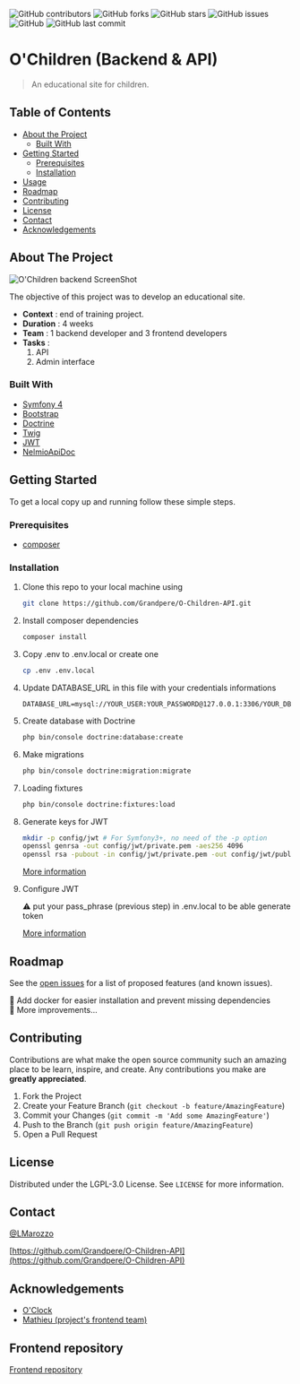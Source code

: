 <!-- PROJECT SHIELDS -->
![GitHub contributors](https://img.shields.io/github/contributors/Grandpere/O-Children-API?color=brightgreen)
![GitHub forks](https://img.shields.io/github/forks/Grandpere/O-Children-API)
![GitHub stars](https://img.shields.io/github/stars/Grandpere/O-Children-API)
![GitHub issues](https://img.shields.io/github/issues-raw/Grandpere/O-Children-API)
![GitHub](https://img.shields.io/github/license/Grandpere/O-Children-API)
![GitHub last commit](https://img.shields.io/github/last-commit/Grandpere/O-Children-API?color=informational)

<!-- PROJECT LOGO -->
<!--
<p align="center">
  <a href="https://github.com/github_username/repo">
    <img src="images/logo.png" alt="Logo" width="80" height="80">
  </a>

  <h3 align="center">YOUR_TITLE</h3>

  <p align="center">
    YOUR_SHORT_DESCRIPTION
    <br />
    <a href="https://github.com/github_username/repo"><strong>Explore the docs »</strong></a>
    <br />
    <br />
    <a href="https://github.com/github_username/repo">View Demo</a>
    ·
    <a href="https://github.com/github_username/repo/issues">Report Bug</a>
    ·
    <a href="https://github.com/github_username/repo/issues">Request Feature</a>
  </p>
</p>
-->


# O'Children (Backend & API)

> An educational site for children.


<!-- TABLE OF CONTENTS -->
## Table of Contents

* [About the Project](#about-the-project)
  * [Built With](#built-with)
* [Getting Started](#getting-started)
  * [Prerequisites](#prerequisites)
  * [Installation](#installation)
* [Usage](#usage)
* [Roadmap](#roadmap)
* [Contributing](#contributing)
* [License](#license)
* [Contact](#contact)
* [Acknowledgements](#acknowledgements)


<!-- ABOUT THE PROJECT -->
## About The Project

![O'Children backend ScreenShot](docs/images/ochildren.gif)

The objective of this project was to develop an educational site.

- **Context** : end of training project. 
- **Duration** : 4 weeks
- **Team** : 1 backend developer and 3 frontend developers 
- **Tasks** : 
  1. API
  2. Admin interface


### Built With

* [Symfony 4](https://symfony.com/)
* [Bootstrap](https://getbootstrap.com/)
* [Doctrine](https://www.doctrine-project.org/)
* [Twig](https://twig.symfony.com/)
* [JWT](https://github.com/lexik/LexikJWTAuthenticationBundle)
* [NelmioApiDoc](https://github.com/nelmio/NelmioApiDocBundle)



<!-- GETTING STARTED -->
## Getting Started

To get a local copy up and running follow these simple steps.

### Prerequisites

* [composer](https://getcomposer.org/download/)

### Installation
 
1. Clone this repo to your local machine using
    ```sh
    git clone https://github.com/Grandpere/O-Children-API.git
    ```
2. Install composer dependencies
    ```sh
    composer install
    ```
3. Copy .env to .env.local or create one
    ```sh
   cp .env .env.local
    ```
4. Update DATABASE_URL in this file with your credentials informations
    ```.dotenv
    DATABASE_URL=mysql://YOUR_USER:YOUR_PASSWORD@127.0.0.1:3306/YOUR_DBNAME`
    ```
5. Create database with Doctrine
    ```sh
   php bin/console doctrine:database:create
    ```
6. Make migrations
    ```sh
   php bin/console doctrine:migration:migrate
    ```
7. Loading fixtures
    ```sh
   php bin/console doctrine:fixtures:load
    ```
8. Generate keys for JWT
    ```sh
   mkdir -p config/jwt # For Symfony3+, no need of the -p option
   openssl genrsa -out config/jwt/private.pem -aes256 4096
   openssl rsa -pubout -in config/jwt/private.pem -out config/jwt/public.pem
    ```
   [More information](https://github.com/lexik/LexikJWTAuthenticationBundle/blob/master/Resources/doc/index.md#installation)
9. Configure JWT 

    :warning: put your pass_phrase (previous step) in .env.local to be able generate token
    
    [More information](https://github.com/lexik/LexikJWTAuthenticationBundle/blob/master/Resources/doc/index.md#configuration)
   
   
<!-- USAGE EXAMPLES -->
<!--
## Usage

Use this space to show useful examples of how a project can be used. Additional screenshots, code examples and demos work well in this space. You may also link to more resources.

_For more examples, please refer to the [Documentation](https://example.com)_
-->


<!-- ROADMAP -->
## Roadmap

See the [open issues](https://github.com/Grandpere/O-Children-API/issues) for a list of proposed features (and known issues).

:construction_worker: Add docker for easier installation and prevent missing dependencies \
:construction_worker: More improvements...

<!-- CONTRIBUTING -->
## Contributing

Contributions are what make the open source community such an amazing place to be learn, inspire, and create. Any contributions you make are **greatly appreciated**.

1. Fork the Project
2. Create your Feature Branch (`git checkout -b feature/AmazingFeature`)
3. Commit your Changes (`git commit -m 'Add some AmazingFeature'`)
4. Push to the Branch (`git push origin feature/AmazingFeature`)
5. Open a Pull Request



<!-- LICENSE -->
## License

Distributed under the LGPL-3.0 License. See `LICENSE` for more information.



<!-- CONTACT -->
## Contact

[@LMarozzo](https://twitter.com/LMarozzo)

[https://github.com/Grandpere/O-Children-API](https://github.com/Grandpere/O-Children-API)



<!-- ACKNOWLEDGEMENTS -->
## Acknowledgements

* [O'Clock](https://oclock.io/)
* [Mathieu (project's frontend team)](https://github.com/MathieuOP)

<!-- OTHERS -->
## Frontend repository

[Frontend repository](https://github.com/Grandpere/O-Children)
